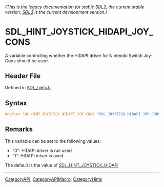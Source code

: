 ###### (This is the legacy documentation for stable SDL2, the current stable version; [SDL3](https://wiki.libsdl.org/SDL3/) is the current development version.)
# SDL_HINT_JOYSTICK_HIDAPI_JOY_CONS

A variable controlling whether the HIDAPI driver for Nintendo Switch Joy-Cons should be used.

## Header File

Defined in [SDL_hints.h](https://github.com/libsdl-org/SDL/blob/SDL2/include/SDL_hints.h)

## Syntax

```c
#define SDL_HINT_JOYSTICK_HIDAPI_JOY_CONS "SDL_JOYSTICK_HIDAPI_JOY_CONS"
```

## Remarks

This variable can be set to the following values:

- "0": HIDAPI driver is not used
- "1": HIDAPI driver is used

The default is the value of
[SDL_HINT_JOYSTICK_HIDAPI](SDL_HINT_JOYSTICK_HIDAPI)

----
[CategoryAPI](CategoryAPI), [CategoryAPIMacro](CategoryAPIMacro), [CategoryHints](CategoryHints)

